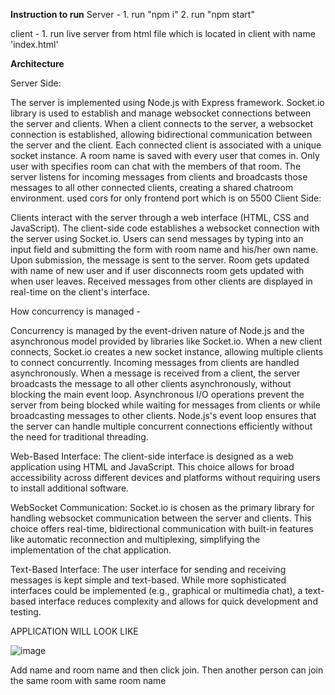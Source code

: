 **Instruction to run**
Server - 1. run "npm i"
          2. run "npm start"

client - 1. run live server from html file which is located in client with name 'index.html'

**Architecture**

Server Side:

  The server is implemented using Node.js with Express framework.
  Socket.io library is used to establish and manage websocket connections between the server and clients.
  When a client connects to the server, a websocket connection is established, allowing bidirectional communication between the server and the client.
  Each connected client is associated with a unique socket instance. A room name is saved with every user that comes in. 
  Only user with specifies room can chat with the members of that room.
  The server listens for incoming messages from clients and broadcasts those messages to all other connected clients, creating a shared chatroom environment.
  used cors for only frontend port which is on 5500
Client Side:

  Clients interact with the server through a web interface (HTML, CSS and JavaScript).
  The client-side code establishes a websocket connection with the server using Socket.io.
  Users can send messages by typing into an input field and submitting the form with room name and his/her own name. Upon submission, the message is sent to the server.
  Room gets updated with name of new user and if user disconnects room gets updated with when user leaves.
  Received messages from other clients are displayed in real-time on the client's interface.

How concurrency is managed -

Concurrency is managed by the event-driven nature of Node.js and the asynchronous model provided by libraries like Socket.io.
When a new client connects, Socket.io creates a new socket instance, allowing multiple clients to connect concurrently.
Incoming messages from clients are handled asynchronously. When a message is received from a client, the server broadcasts the message to all other clients asynchronously, without blocking the main event loop.
Asynchronous I/O operations prevent the server from being blocked while waiting for messages from clients or while broadcasting messages to other clients.
Node.js's event loop ensures that the server can handle multiple concurrent connections efficiently without the need for traditional threading.


Web-Based Interface: The client-side interface is designed as a web application using HTML and JavaScript. 
                    This choice allows for broad accessibility across different devices and platforms without requiring users to install additional software.

WebSocket Communication: Socket.io is chosen as the primary library for handling websocket communication between the server and clients. 
                        This choice offers real-time, bidirectional communication with built-in features like automatic reconnection and multiplexing, simplifying the implementation of the chat application.

Text-Based Interface: The user interface for sending and receiving messages is kept simple and text-based. 
                      While more sophisticated interfaces could be implemented (e.g., graphical or multimedia chat), a text-based interface reduces complexity and allows for quick development and testing.


APPLICATION WILL LOOK LIKE 

![image](https://github.com/hardikralhan/chat-app/assets/77456767/6f75d8bf-91b9-4bd0-8801-3a148c2ddcb0)


Add name and room name and then click join.
Then another person can join the same room with same room name
